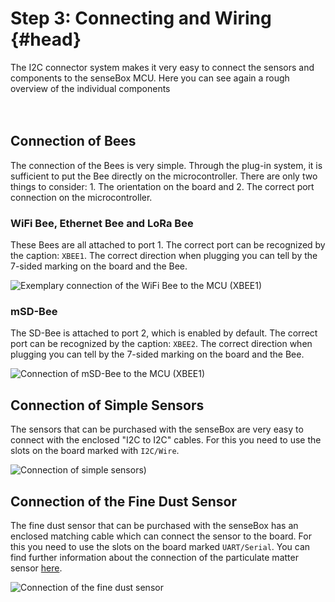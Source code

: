# Step 3: Connecting and Wiring {#head}

<div class="description">The I2C connector system makes it very easy to connect the sensors and components to the senseBox MCU. Here you can see again a rough overview of the individual components</div>

<div class="line">
    <br>
    <br>
</div>

## Connection of Bees

The connection of the Bees is very simple. Through the plug-in system, it is sufficient to put the Bee directly on the microcontroller. There are only two things to consider: 1. The orientation on the board and 2. The correct port connection on the microcontroller.

### WiFi Bee, Ethernet Bee and LoRa Bee
These Bees are all attached to port 1. The correct port can be recognized by the caption: ``XBEE1``. The correct direction when plugging you can tell by the 7-sided marking on the board and the Bee.


![Exemplary connection of the WiFi Bee to the MCU (XBEE1)](../../../pictures/plug-in-components/wifi-anschluss.png)

### mSD-Bee
The SD-Bee is attached to port 2, which is enabled by default. The correct port can be recognized by the caption: ``XBEE2``. The correct direction when plugging you can tell by the 7-sided marking on the board and the Bee.


![Connection of mSD-Bee to the MCU (XBEE1)](../../../pictures/plug-in-components/sd-anschluss.png)

## Connection of Simple Sensors

The sensors that can be purchased with the senseBox are very easy to connect with the enclosed "I2C to I2C" cables. For this you need to use the slots on the board marked with ``I2C/Wire``.

![Connection of simple sensors)](../../../pictures/plug-in-components/sensor-anschluss.jpg)

## Connection of the Fine Dust Sensor
The fine dust sensor that can be purchased with the senseBox has an enclosed matching cable which can connect the sensor to the board. For this you need to use the slots on the board marked  ``UART/Serial``. You can find further information about the connection of the particulate matter sensor
 [here](../komponenten/sensoren/feinstaub.md).

![Connection of the fine dust sensor](../../../pictures/plug-in-components/feinstaub-anschluss.jpg)
